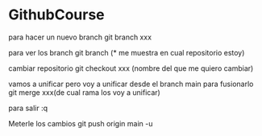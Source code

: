 # GithubCourse

para hacer un nuevo branch
   git branch xxx

para ver los branch
   git branch (* me muestra en cual repositorio estoy)

cambiar repositorio
   git checkout xxx (nombre del que me quiero cambiar)

vamos a unificar pero voy a unificar desde el branch main para fusionarlo
   git merge xxx(de cual rama los voy a unificar)

para salir
   :q

Meterle los cambios
   git push origin main -u